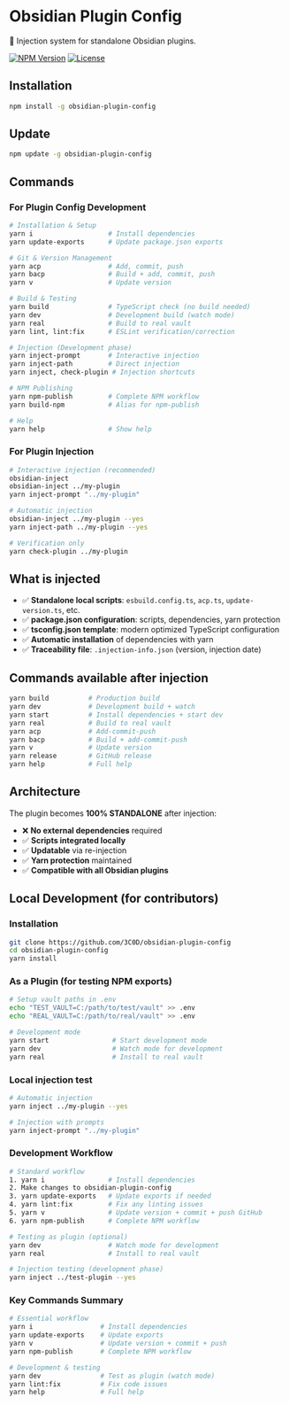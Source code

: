 # Obsidian Plugin Config

🎯 Injection system for standalone Obsidian plugins.

[![NPM Version](https://img.shields.io/npm/v/obsidian-plugin-config)](https://www.npmjs.com/package/obsidian-plugin-config)
[![License](https://img.shields.io/npm/l/obsidian-plugin-config)](LICENSE)

## Installation

```bash
npm install -g obsidian-plugin-config
```

## Update

```bash
npm update -g obsidian-plugin-config
```

## Commands

### For Plugin Config Development

```bash
# Installation & Setup
yarn i                   # Install dependencies
yarn update-exports      # Update package.json exports

# Git & Version Management
yarn acp                 # Add, commit, push
yarn bacp                # Build + add, commit, push
yarn v                   # Update version

# Build & Testing
yarn build               # TypeScript check (no build needed)
yarn dev                 # Development build (watch mode)
yarn real                # Build to real vault
yarn lint, lint:fix      # ESLint verification/correction

# Injection (Development phase)
yarn inject-prompt       # Interactive injection
yarn inject-path         # Direct injection
yarn inject, check-plugin # Injection shortcuts

# NPM Publishing
yarn npm-publish         # Complete NPM workflow
yarn build-npm           # Alias for npm-publish

# Help
yarn help                # Show help
```

### For Plugin Injection

```bash
# Interactive injection (recommended)
obsidian-inject
obsidian-inject ../my-plugin
yarn inject-prompt "../my-plugin"

# Automatic injection
obsidian-inject ../my-plugin --yes
yarn inject-path ../my-plugin --yes

# Verification only
yarn check-plugin ../my-plugin
```

## What is injected

- ✅ **Standalone local scripts**: `esbuild.config.ts`, `acp.ts`, `update-version.ts`, etc.
- ✅ **package.json configuration**: scripts, dependencies, yarn protection
- ✅ **tsconfig.json template**: modern optimized TypeScript configuration
- ✅ **Automatic installation** of dependencies with yarn
- ✅ **Traceability file**: `.injection-info.json` (version, injection date)

## Commands available after injection

```bash
yarn build          # Production build
yarn dev            # Development build + watch
yarn start          # Install dependencies + start dev
yarn real           # Build to real vault
yarn acp            # Add-commit-push
yarn bacp           # Build + add-commit-push
yarn v              # Update version
yarn release        # GitHub release
yarn help           # Full help
```

## Architecture

The plugin becomes **100% STANDALONE** after injection:

- ❌ **No external dependencies** required
- ✅ **Scripts integrated locally**
- ✅ **Updatable** via re-injection
- ✅ **Yarn protection** maintained
- ✅ **Compatible with all Obsidian plugins**

## Local Development (for contributors)

### Installation

```bash
git clone https://github.com/3C0D/obsidian-plugin-config
cd obsidian-plugin-config
yarn install
```

### As a Plugin (for testing NPM exports)

```bash
# Setup vault paths in .env
echo "TEST_VAULT=C:/path/to/test/vault" >> .env
echo "REAL_VAULT=C:/path/to/real/vault" >> .env

# Development mode
yarn start                # Start development mode
yarn dev                  # Watch mode for development
yarn real                 # Install to real vault
```

### Local injection test

```bash
# Automatic injection
yarn inject ../my-plugin --yes

# Injection with prompts
yarn inject-prompt "../my-plugin"
```

### Development Workflow

```bash
# Standard workflow
1. yarn i                # Install dependencies
2. Make changes to obsidian-plugin-config
3. yarn update-exports   # Update exports if needed
4. yarn lint:fix         # Fix any linting issues
5. yarn v                # Update version + commit + push GitHub
6. yarn npm-publish      # Complete NPM workflow

# Testing as plugin (optional)
yarn dev                 # Watch mode for development
yarn real                # Install to real vault

# Injection testing (development phase)
yarn inject ../test-plugin --yes
```

### Key Commands Summary

```bash
# Essential workflow
yarn i                 # Install dependencies
yarn update-exports    # Update exports
yarn v                 # Update version + commit + push
yarn npm-publish       # Complete NPM workflow

# Development & testing
yarn dev               # Test as plugin (watch mode)
yarn lint:fix          # Fix code issues
yarn help              # Full help
```
